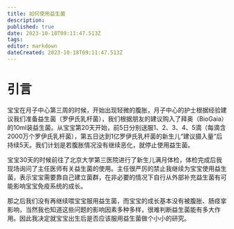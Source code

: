 ```yaml
---
title: 如何使用益生菌
description: 
published: true
date: 2023-10-18T09:11:47.513Z
tags: 
editor: markdown
dateCreated: 2023-10-18T09:11:47.513Z
---
```


# 引言
宝宝在月子中心第三周的时候，开始出现轻微的腹胀，月子中心的护士根据经验建议我们准备益生菌（罗伊氏乳杆菌），我们根据朋友的建议购入了拜奥（BioGaia）的10ml装益生菌。从宝宝第20天开始，前5日分别送服1、2、3、4、5滴（每滴含2000万个罗伊氏乳杆菌），第五日达到1亿罗伊氏乳杆菌的新生儿“建议摄入量”后持续5天。我们计划是若腹胀情况没有继续恶化，就停止使用益生菌。

宝宝30天的时候前往了北京大学第三医院进行了新生儿满月体检，体检完成后我现场询问了主任医师有关益生菌的使用。主任很严厉的禁止我继续为宝宝使用益生菌，表示宝宝需要靠自己建立菌群，在非必要的情况下自行从外部补充益生菌有可能影响宝宝免疫系统的成长。

那之后我们没有再继续喂宝宝服用益生菌，而宝宝的成长基本没有被腹胀、肠痉挛影响，当然我也知道这些问题的影响因素多种多样，很难判断益生菌能有多大作用。因此我决定就宝宝出生后是否应该服用益生菌做个小小的研究。